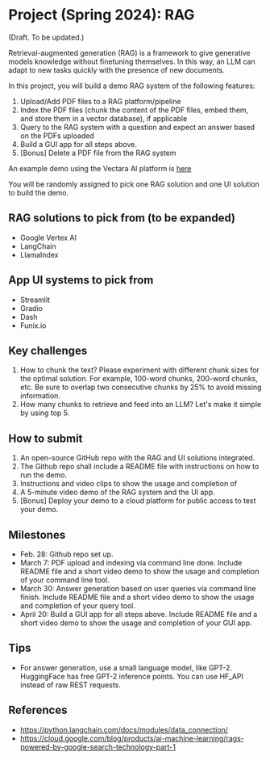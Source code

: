 # Project (Spring 2024): RAG

(Draft. To be updated.)

Retrieval-augmented generation (RAG) is a framework to give generative models knowledge without finetuning themselves. In this way, an LLM can adapt to new tasks quickly with the presence of new documents. 

In this project, you will build a demo RAG system of the following features: 
1. Upload/Add PDF files to a RAG platform/pipeline
2. Index the PDF files (chunk the content of the PDF files, embed them, and store them in a vector database), if applicable 
3. Query to the RAG system with a question and expect an answer based on the PDFs uploaded
4. Build a GUI app for all steps above. 
5. [Bonus] Delete a PDF file from the RAG system

An example demo using the Vectara AI platform is [here](https://github.com/forrestbao/vectara-python-cli)

You will be randomly assigned to pick one RAG solution and one UI solution to build the demo. 

## RAG solutions to pick from (to be expanded)
* Google Vertex AI
* LangChain
* LlamaIndex

## App UI systems to pick from
* Streamlit
* Gradio
* Dash
* Funix.io

## Key challenges
1. How to chunk the text? Please experiment with different chunk sizes for the optimal solution. For example, 100-word chunks, 200-word chunks, etc. Be sure to overlap two consecutive chunks by 25% to avoid missing information.
2. How many chunks to retrieve and feed into an LLM? Let's make it simple by using top 5. 

## How to submit
1. An open-source GitHub repo with the RAG and UI solutions integrated. 
2. The Github repo shall include a README file with instructions on how to run the demo.
3. Instructions and video clips to show the usage and completion of 
3. A 5-minute video demo of the RAG system and the UI app.
4. [Bonus] Deploy your demo to a cloud platform for public access to test your demo. 

## Milestones
* Feb. 28: Github repo set up. 
* March 7: PDF upload and indexing via command line done. Include README file and a short video demo to show the usage and completion of your command line tool. 
* March 30: Answer generation based on user queries via command line finish. Include README file and a short video demo to show the usage and completion of your query tool.
* April 20: Build a GUI app for all steps above. Include README file and a short video demo to show the usage and completion of your GUI app.

## Tips
* For answer generation, use a small language model, like GPT-2. HuggingFace has free GPT-2 inference points. You can use HF_API instead of raw REST requests. 

## References
* https://python.langchain.com/docs/modules/data_connection/
* https://cloud.google.com/blog/products/ai-machine-learning/rags-powered-by-google-search-technology-part-1
